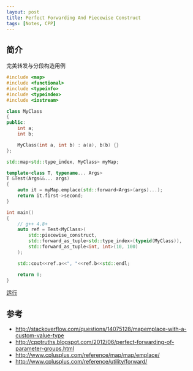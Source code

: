 ```yaml
---
layout: post
title: Perfect Forwarding And Piecewise Construct
tags: [Notes, CPP]
---
```


## 简介

完美转发与分段构造用例

```cpp
#include <map>
#include <functional>
#include <typeinfo>
#include <typeindex>
#include <iostream>

class MyClass
{
public:
    int a;
	int b;

	MyClass(int a, int b) : a(a), b(b) {}
};

std::map<std::type_index, MyClass> myMap;

template<class T, typename... Args>
T &Test(Args&&... args)
{
	auto it = myMap.emplace(std::forward<Args>(args)...);
	return it.first->second;
}

int main()
{
	// g++ 4.8+
	auto ref = Test<MyClass>(
		std::piecewise_construct, 
		std::forward_as_tuple<std::type_index>(typeid(MyClass)), 
		std::forward_as_tuple<int, int>(10, 100)
	);

	std::cout<<ref.a<<", "<<ref.b<<std::endl;

	return 0;
}
```

[运行](http://coliru.stacked-crooked.com/a/751a932dd2b5cb1a)

## 参考

- <http://stackoverflow.com/questions/14075128/mapemplace-with-a-custom-value-type>
- <http://cpptruths.blogspot.com/2012/06/perfect-forwarding-of-parameter-groups.html>
- <http://www.cplusplus.com/reference/map/map/emplace/>
- <http://www.cplusplus.com/reference/utility/forward/>
